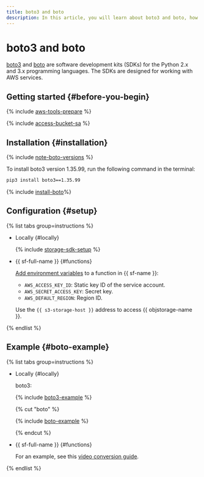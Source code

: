```yaml
---
title: boto3 and boto
description: In this article, you will learn about boto3 and boto, how to install and configure them, and will see some examples of operations.
---
```


# boto3 and boto


[boto3](https://github.com/boto/boto3) and [boto](https://github.com/boto/boto) are software development kits (SDKs) for the Python 2.x and 3.x programming languages. The SDKs are designed for working with AWS services.


## Getting started {#before-you-begin}

{% include [aws-tools-prepare](../../_includes/aws-tools/aws-tools-prepare.md) %}

{% include [access-bucket-sa](../../_includes/storage/access-bucket-sa.md) %}

## Installation {#installation}

{% include [note-boto-versions](../../_includes/aws-tools/note-boto-versions.md) %}

To install boto3 version 1.35.99, run the following command in the terminal:

```bash
pip3 install boto3==1.35.99
```

{% include [install-boto](../../_includes/aws-tools/install-boto.md)%}

## Configuration {#setup}

{% list tabs group=instructions %}

- Locally {#locally}

  {% include [storage-sdk-setup](../_includes_service/storage-sdk-setup-storage-url.md) %}

- {{ sf-full-name }} {#functions}
  
  [Add environment variables](../../functions/operations/function/version-manage#version-env) to a function in {{ sf-name }}:

  * `AWS_ACCESS_KEY_ID`: Static key ID of the service account.
  * `AWS_SECRET_ACCESS_KEY`: Secret key.
  * `AWS_DEFAULT_REGION`: Region ID.

  Use the `{{ s3-storage-host }}` address to access {{ objstorage-name }}.

{% endlist %}


## Example {#boto-example}


{% list tabs group=instructions %}

- Locally {#locally}
  
  boto3: 

  {% include [boto3-example](../../_includes/storage/boto3-example.md) %}

  {% cut "boto" %}

  {% include [boto-example](../../_includes/storage/boto-example.md) %}

  {% endcut %}

- {{ sf-full-name }} {#functions}

  For an example, see this [video conversion guide](../tutorials/video-converting-queue.md).

{% endlist %}

